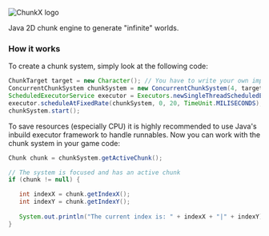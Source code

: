 ![ChunkX logo](chunkx.png)

Java 2D chunk engine to generate "infinite" worlds.

### How it works

To create a chunk system, simply look at the following code:

```java
ChunkTarget target = new Character(); // You have to write your own implementation for this
ConcurrentChunkSystem chunkSystem = new ConcurrentChunkSystem(4, target);
ScheduledExecutorService executor = Executors.newSingleThreadScheduledExecutor();
executor.scheduleAtFixedRate(chunkSystem, 0, 20, TimeUnit.MILISECONDS);
chunkSystem.start();
```
To save resources (especially CPU) it is highly recommended to use Java's inbuild executor framework to handle runnables. Now you can work with the chunk system in your game code:
```java
Chunk chunk = chunkSystem.getActiveChunk();

// The system is focused and has an active chunk
if (chunk != null) {

   int indexX = chunk.getIndexX();
   int indexY = chunk.getIndexY();
   
   System.out.println("The current index is: " + indexX + "|" + indexY);
}
```

